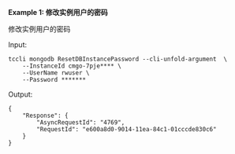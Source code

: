 **Example 1: 修改实例用户的密码**

修改实例用户的密码

Input: 

```
tccli mongodb ResetDBInstancePassword --cli-unfold-argument  \
    --InstanceId cmgo-7pje**** \
    --UserName rwuser \
    --Password *******
```

Output: 
```
{
    "Response": {
        "AsyncRequestId": "4769",
        "RequestId": "e600a8d0-9014-11ea-84c1-01cccde830c6"
    }
}
```

